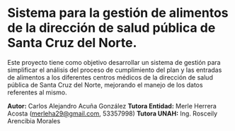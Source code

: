 # Sistema para la gestión de alimentos de la dirección de salud pública de Santa Cruz del Norte.

Este proyecto tiene como objetivo desarrollar un sistema de gestión para simplificar el análisis del proceso de cumplimiento del plan y las entradas de alimentos a los diferentes centros médicos de la dirección de salud pública de Santa Cruz del Norte, mejorando el manejo de los datos referentes al mismo.

**Autor:** Carlos Alejandro Acuña González
**Tutora Entidad:** Merle Herrera Acosta (merleha29@gmail.com, 53357998)
**Tutora UNAH:** Ing. Rosceily Arencibia Morales

